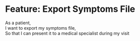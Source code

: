 # Feature: Export Symptoms File

As a patient,  
I want to export my symptoms file,  
So that I can present it to a medical specialist during my visit  

